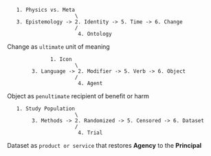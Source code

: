 ```
   1. Physics vs. Meta
                      \
   3. Epistemology -> 2. Identity -> 5. Time -> 6. Change
                      /
                       4. Ontology
```

Change as `ultimate` unit of meaning

```
              1. Icon
                      \
        3. Language -> 2. Modifier -> 5. Verb -> 6. Object
                      /
                       4. Agent
```

Object as `penultimate` recipient of benefit or harm

```
   1. Study Population
                      \
        3. Methods -> 2. Randomized -> 5. Censored -> 6. Dataset
                      /
                       4. Trial
```

Dataset as `product or service` that restores **Agency** to the **Principal**  
